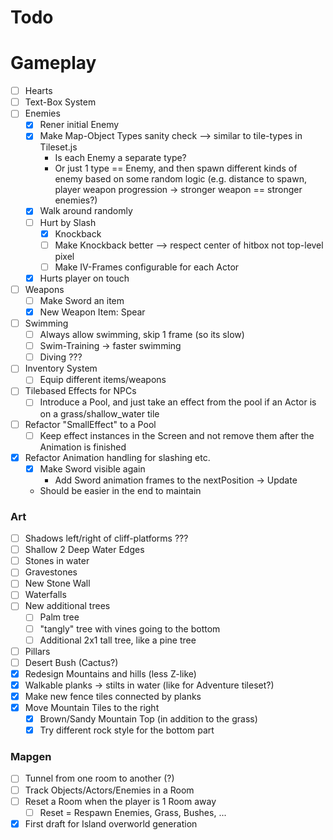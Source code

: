 # Todo

# Gameplay

* [ ] Hearts
* [ ] Text-Box System
* [ ] Enemies
  * [x] Rener initial Enemy
  * [x] Make Map-Object Types sanity check --> similar to tile-types in Tileset.js
    * Is each Enemy a separate type?
    * Or just 1 type == Enemy, and then spawn different kinds of enemy based on some random logic (e.g. distance to spawn, player weapon progression -> stronger weapon == stronger enemies?)
  * [x] Walk around randomly
  * [ ] Hurt by Slash
    * [x] Knockback
    * [ ] Make Knockback better --> respect center of hitbox not top-level pixel
    * [ ] Make IV-Frames configurable for each Actor
  * [x] Hurts player on touch
* [ ] Weapons
  * [ ] Make Sword an item
  * [x] New Weapon Item: Spear
* [ ] Swimming
  * [ ] Always allow swimming, skip 1 frame (so its slow)
  * [ ] Swim-Training -> faster swimming
  * [ ] Diving ???
* [ ] Inventory System
  * [ ] Equip different items/weapons
* [ ] Tilebased Effects for NPCs
  * [ ] Introduce a Pool, and just take an effect from the pool if an Actor is on a grass/shallow_water tile
* [ ] Refactor "SmallEffect" to a Pool
  * [ ] Keep effect instances in the Screen and not remove them after the Animation is finished
* [x] Refactor Animation handling for slashing etc.
  * [x] Make Sword visible again
    * Add Sword animation frames to the nextPosition -> Update
  * Should be easier in the end to maintain

### Art

* [ ] Shadows left/right of cliff-platforms ???
* [ ] Shallow  2  Deep Water Edges
* [ ] Stones in water
* [ ] Gravestones
* [ ] New Stone Wall
* [ ] Waterfalls
* [ ] New additional trees
  * [ ] Palm tree
  * [ ] "tangly" tree with vines going to the bottom
  * [ ] Additional 2x1 tall tree, like a pine tree
* [ ] Pillars
* [ ] Desert Bush (Cactus?)
* [x] Redesign Mountains and hills (less Z-like)
* [x] Walkable planks -> stilts in water (like for Adventure tileset?)
* [x] Make new fence tiles connected by planks
* [x] Move Mountain Tiles to the right
  * [x] Brown/Sandy Mountain Top (in addition to the grass)
  * [x] Try different rock style for the bottom part

### Mapgen

* [ ] Tunnel from one room to another (?)
* [ ] Track Objects/Actors/Enemies in a Room
* [ ] Reset a Room when the player is 1 Room away
  * [ ] Reset = Respawn Enemies, Grass, Bushes, ...
* [x] First draft for Island overworld generation